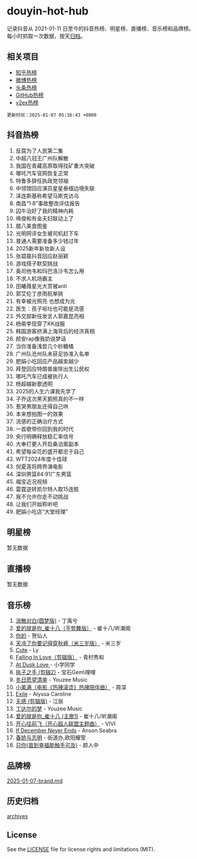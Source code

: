 # douyin-hot-hub

记录抖音从 2021-01-11 日至今的抖音热榜、明星榜、直播榜、音乐榜和品牌榜。每小时抓取一次数据，按天[归档](archives)。

## 相关项目

- [知乎热榜](https://github.com/lonnyzhang423/zhihu-hot-hub)
- [微博热榜](https://github.com/lonnyzhang423/weibo-hot-hub)
- [头条热榜](https://github.com/lonnyzhang423/toutiao-hot-hub)
- [GitHub热榜](https://github.com/lonnyzhang423/github-hot-hub)
- [v2ex热榜](https://github.com/lonnyzhang423/v2ex-hot-hub)


`更新时间：2025-01-07 05:16:43 +0800`

## 抖音热榜

1. 反腐为了人民第二集
1. 中超八冠王广州队解散
1. 我国在青藏高原取得找矿重大突破
1. 哪吒汽车官网恢复正常
1. 特鲁多辞任执政党领袖
1. 中领馆回应演员星星泰缅边境失联
1. 泽连斯基称希望马斯克访乌
1. 南昌“1·8”事故整改评估报告
1. 囚牛治好了我的精神内耗
1. 唤俊和有金夫妇联动上了
1. 腊八美食图鉴
1. 光明网评女生被司机赶下车
1. 普通人需要准备多少钱过年
1. 2025新年新妆新人设
1. 张碧晨抖音回应赵丽颖
1. 游戏搭子默契挑战
1. 奥司他韦和玛巴洛沙韦怎么用
1. 不求人机场霸主
1. 田曦薇星光大赏被anti
1. 郭艾伦丁彦雨航单挑
1. 有幸被光照亮 也想成为光
1. 医生：孩子呕吐也可能是流感
1. 外交部新任发言人郭嘉昆亮相
1. 杨紫李现穿了KK战服
1. 韩国游客挤满上海背后的经济真相
1. 颜安rap像我奶说梦话
1. 当你准备浅尝几个砂糖橘
1. 广州队沧州队未获足协准入名单
1. 肥娟小吃回应产品越卖越少
1. 拜登回应特朗普废除出生公民权
1. 哪吒汽车已成被执行人
1. 杨超越新歌透明
1. 2025的人生六课我先学了
1. 子乔这次黑天鹅照真的不一样
1. 惹哭男朋友还得自己哄
1. 本来想拍图一的效果
1. 流感的正确治疗方式
1. 一首歌带你回到我的时代
1. 央行明确释放稳汇率信号
1. 大奉打更人开启桑泊案副本
1. 希望每朵花的盛开都忠于自己
1. WTT2024年度十佳球
1. 倪夏莲将跨界演电影
1. 深圳男篮84:91广东男篮
1. 福宝近况视频
1. 雷霆逆转凯尔特人取15连胜
1. 我不允许你走不动挑战
1. 让我们开始聆听吧
1. 肥娟小吃店“大堂经理”

## 明星榜

暂无数据

## 直播榜

暂无数据

## 音乐榜

1. [消散对白(圆梦版)](https://sf5-hl-cdn-tos.douyinstatic.com/obj/tos-cn-ve-2774/og4jB5I5IizzoZVAAAzWgBMAsMDWoArfwBOiFs) - 丁禹兮
1. [爱的就是你_崔十八（手势舞版）](https://sf5-hl-cdn-tos.douyinstatic.com/obj/tos-cn-ve-2774/oApB2AigNyB4sTw7JhBOikMAf0oDJzMWBuIrgm) - 崔十八/听潮阁
1. [你的](https://sf5-hl-cdn-tos.douyinstatic.com/obj/tos-cn-ve-2774/oYuIeKf42jB7sEV6B2upMdpYAgfrQWj0FeRegh) - 贺仙人
1. [天冷了你要记得穿秋裤（米三岁版）](https://sf5-hl-cdn-tos.douyinstatic.com/obj/tos-cn-ve-2774/oQlIwVIDWiZ6BQilAorS7MA0AgCkQDvcZAdm1) - 米三岁
1. [Cute](https://sf5-hl-cdn-tos.douyinstatic.com/obj/tos-cn-ve-2774/o4IbIzHWKAAB4wsS5qMBRiiAlEBGTpQRNfFvuo) - Ly
1. [Falling In Love（剪辑版）](https://sf5-hl-cdn-tos.douyinstatic.com/obj/tos-cn-ve-2774/o8ajpA8zzgBPahbBIO8AcKGBLJezFCRd1wfP9f) - 青村秀和
1. [ At Dusk  Love ](https://sf5-hl-cdn-tos.douyinstatic.com/obj/tos-cn-ve-2774/o8CrpCf5CaYgI4ZrtQgMQAFEfuGqNnRSDQAPBc) - 小学同学
1. [执子之手 (剪辑2)](https://sf5-hl-cdn-tos.douyinstatic.com/obj/tos-cn-ve-2774/oUoZLQjCc31XzqsBnBQUNgeKtYPBcgbFDwtfcu) - 宝石Gem\哩哩
1. [冬日愿望清单](https://sf5-hl-cdn-tos.douyinstatic.com/obj/tos-cn-ve-2774/oIIgUOeamCFCVAzxN6MFRLIBlLGpUqQxeeHrLE) - Youzee Music
1. [小美满（电影《热辣滚烫》热辣陪伴曲）](https://sf5-hl-cdn-tos.douyinstatic.com/obj/tos-cn-ve-2774/o0GAn2lSgfZIDUgtevCGDQYnFg4CwnrBaxbTZL) - 周深
1. [Exile](https://sf5-hl-cdn-tos.douyinstatic.com/obj/tos-cn-ve-2774/oYj4gAQTknKE3WW0Je8KGmQ7z1cA4FefwtbufD) - Alyssa Caroline
1. [无感 (剪辑版)](https://sf5-hl-cdn-tos.douyinstatic.com/obj/tos-cn-ve-2774/o0eIsUzJBDlQaQFC5OFlgbMEZC1TFYBftOBn6p) - 江辰
1. [丁达尔的梦](https://sf5-hl-cdn-tos.douyinstatic.com/obj/tos-cn-ve-2774/oMU3WirUZBVQkAC9ccG5P2IQirziZM2RTInUY) - Youzee Music
1. [爱的就是你_崔十八 (主歌1)](https://sf5-hl-cdn-tos.douyinstatic.com/obj/tos-cn-ve-2774/oI5BO5DhFZ6UTcNCnZaOCBLtZ7WIMQGfgnXf5E) - 崔十八/听潮阁
1. [开心往前飞（开心超人联盟主题曲）](https://sf3-cdn-tos.douyinstatic.com/obj/tos-cn-ve-2774/9d8fb7c82cf1421fb93a9fe925275e0a) - VIVI
1. [If December Never Ends](https://sf5-hl-cdn-tos.douyinstatic.com/obj/tos-cn-ve-2774/oY1IQMoTgCFIBg8RZifyqlBBt1UFgitTYmxeOS) - Anson Seabra
1. [春娇与志明](https://sf5-hl-cdn-tos.douyinstatic.com/obj/tos-cn-ve-2774/e530d8fceb7044b39707d7f9ff54add1) - 街道办,欧阳耀莹
1. [只你(直到幸福能触手可及)](https://sf5-hl-cdn-tos.douyinstatic.com/obj/tos-cn-ve-2774/o0lBkRDzFTeaVSUz3ZZSCBVtZ5DIMQGfgmEAuE) - 颜人中

## 品牌榜

[2025-01-07-brand.md](archives/2025-01-07-brand.md)

## 历史归档

[archives](archives)

## License

See the [LICENSE](LICENSE) file for license rights and limitations (MIT).
